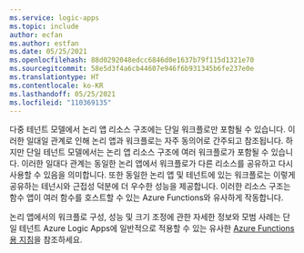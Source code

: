 ```yaml
---
ms.service: logic-apps
ms.topic: include
author: ecfan
ms.author: estfan
ms.date: 05/25/2021
ms.openlocfilehash: 88d0292048edcc6846d0e1637b79f115d1321e70
ms.sourcegitcommit: 58e5d3f4a6cb44607e946f6b931345b6fe237e0e
ms.translationtype: HT
ms.contentlocale: ko-KR
ms.lasthandoff: 05/25/2021
ms.locfileid: "110369135"
---
```

다중 테넌트 모델에서 논리 앱 리소스 구조에는 단일 워크플로만 포함될 수 있습니다. 이러한 일대일 관계로 인해 논리 앱과 워크플로는 자주 동의어로 간주되고 참조됩니다. 하지만 단일 테넌트 모델에서는 논리 앱 리소스 구조에 여러 워크플로가 포함될 수 있습니다. 이러한 일대다 관계는 동일한 논리 앱에서 워크플로가 다른 리소스를 공유하고 다시 사용할 수 있음을 의미합니다. 또한 동일한 논리 앱 및 테넌트에 있는 워크플로는 이렇게 공유하는 테넌시와 근접성 덕분에 더 우수한 성능을 제공합니다. 이러한 리소스 구조는 함수 앱이 여러 함수를 호스트할 수 있는 Azure Functions와 유사하게 작동합니다.

논리 앱에서의 워크플로 구성, 성능 및 크기 조정에 관한 자세한 정보와 모범 사례는 단일 테넌트 Azure Logic Apps에 일반적으로 적용할 수 있는 유사한 [Azure Functions용 지침](../articles/azure-functions/functions-best-practices.md)을 참조하세요.